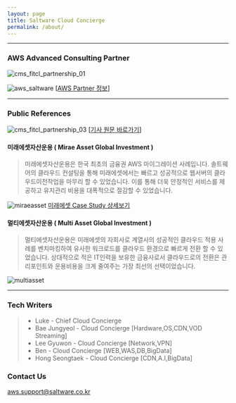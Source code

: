 ```yaml
---
layout: page
title: Saltware Cloud Concierge
permalink: /about/
---
```

***

### AWS Advanced Consulting Partner
![cms_fitcl_partnership_01](https://user-images.githubusercontent.com/30482872/29053412-f0a528ca-7c2a-11e7-93d1-94664b2058fb.gif)

![aws_saltware](https://user-images.githubusercontent.com/29446742/29101274-1395a942-7cec-11e7-814d-edaf82bbb9b6.png)
[[AWS Partner 정보](https://aws.amazon.com/ko/partners/find/partnerdetails/?n=Saltware&id=001E000000xHZ4MIAW#psf-solutions)]

***

### Public References
![cms_fitcl_partnership_03](https://user-images.githubusercontent.com/30482872/29053430-00e02654-7c2b-11e7-8e37-a1aa3bda5ff2.gif)
[[기사 원문 바로가기](http://www.etnews.com/20150721000197)]

#### 미래에셋자산운용 ( Mirae Asset Global Investment )
>미래에셋자산운용은 한국 최초의 금융권 AWS 마이그레이션 사례입니다. 솔트웨어의 클라우드 컨설팅을 통해 미래에셋에서는 빠르고 성공적으로 웹서버의 클라우드이전작업을 마무리 할 수 있었습니다. 이를 통해 더욱 안정적인 서비스를 제공하고 유지관리 비용을 대폭적으로 절감할 수 있었습니다.

![miraeasset](https://user-images.githubusercontent.com/29446742/29102407-d998ce7e-7cf3-11e7-9751-2601b4bcbcab.jpg)
[미래에셋 Case Study 상세보기](https://aws.amazon.com/ko/solutions/case-studies/miraeasset/)

#### 멀티에셋자산운용 ( Multi Asset Global Investment )
>멀티에셋자산운용은 미래에셋의 자회사로 계열사의 성공적인 클라우드 적용 사례를 벤치마킹하여 유사한 워크로드를 클라우드 환경으로 빠르게 전환 할 수 있었습니다. 상대적으로 적은 IT인력을 보유한 금융사로서 클라우드로의 전환은 관리포인트와 운용비용을 크게 줄여주는 가장 최선의 선택이었습니다.

![multiasset](https://user-images.githubusercontent.com/29446742/29102408-dbeb59ee-7cf3-11e7-909c-816f8fc11445.jpg)

***

### Tech Writers
>- Luke - Chief Cloud Concierge
>- Bae Jungyeol - Cloud Concierge [Hardware,OS,CDN,VOD Streaming]
>- Lee Gyuwon - Cloud Concierge [Network,VPN]
>- Ben - Cloud Concierge [WEB,WAS,DB,BigData]
>- Hong Seongtaek - Cloud Concierge [CDN,A.I,BigData]


### Contact Us

[aws.support@saltware.co.kr](mailto:aws.support@saltware.co.kr)
